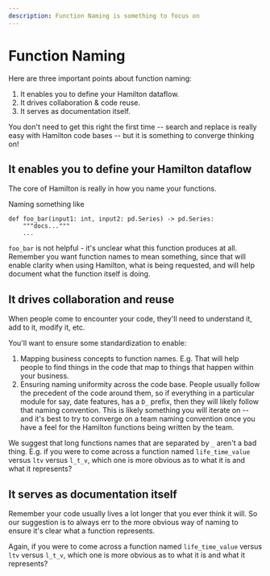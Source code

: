 ```yaml
---
description: Function Naming is something to focus on
---
```


# Function Naming

Here are three important points about function naming:

1. It enables you to define your Hamilton dataflow.
2. It drives collaboration & code reuse.
3. It serves as documentation itself.&#x20;

You don't need to get this right the first time -- search and replace is really easy with Hamilton code bases -- but it is something to converge thinking on!

## It enables you to define your Hamilton dataflow

The core of Hamilton is really in how you name your functions.

Naming something like

```
def foo_bar(input1: int, input2: pd.Series) -> pd.Series:
    """docs..."""
    ...
```

`foo_bar` is not helpful - it's unclear what this function produces at all. Remember you want function names to mean something, since that will enable clarity when using Hamilton, what is being requested, and will help document what the function itself is doing.

## It drives collaboration and reuse

When people come to encounter your code, they'll need to understand it, add to it, modify it, etc.&#x20;

You'll want to ensure some standardization to enable:

1. Mapping business concepts to function names. E.g. That will help people to find things in the code that map to things that happen within your business.
2. Ensuring naming uniformity across the code base. People usually follow the precedent of the code around them, so if everything in a particular module for say, date features, has a `D_` prefix, then they will likely follow that naming convention. This is likely something you will iterate on -- and it's best to try to converge on a team naming convention once you have a feel for the Hamilton functions being written by the team.

We suggest that long functions names that are separated by `_` aren't a bad thing. E.g. if you were to come across a function named `life_time_value` versus `ltv` versus `l_t_v`, which one is more obvious as to what it is and what it represents?

## It serves as documentation itself&#x20;

Remember your code usually lives a lot longer that you ever think it will. So our suggestion is to always err to the more obvious way of naming to ensure it's clear what a function represents.&#x20;

Again, if you were to come across a function named `life_time_value` versus `ltv` versus `l_t_v`, which one is more obvious as to what it is and what it represents?

